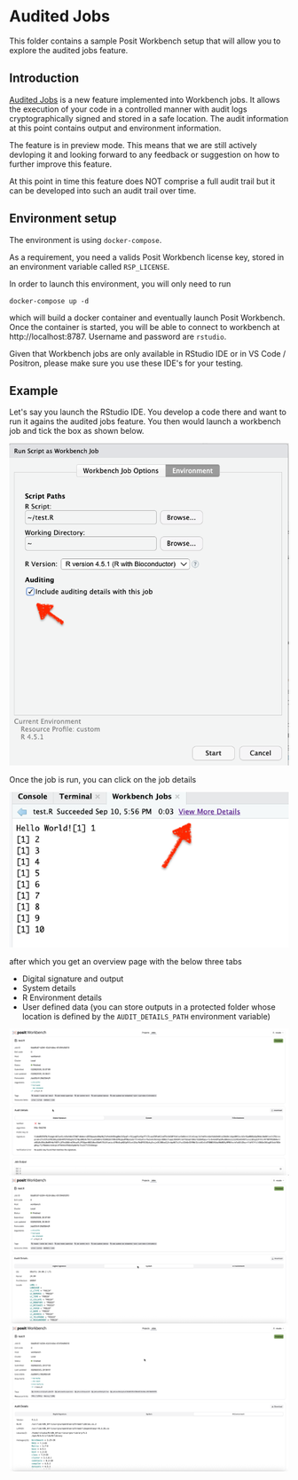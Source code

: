 # Audited Jobs

This folder contains a sample Posit Workbench setup that will allow you to explore the audited jobs feature. 

## Introduction

[Audited Jobs](https://docs.posit.co/ide/server-pro/admin/auditing_and_monitoring/audited_workbench_jobs.html) is a new feature implemented into Workbench jobs. It allows the execution of your code in a controlled manner with audit logs cryptographically signed  and stored in a safe location. The audit information at this point contains output and environment information. 

The feature is in preview mode. This means that we are still actively devloping it and looking forward to any feedback or suggestion on how to further improve this feature. 

At this point in time this feature does NOT comprise a full audit trail but it can be developed into such an audit trail over time. 

## Environment setup

The environment is using `docker-compose`.

As a requirement, you need a valids Posit Workbench license key, stored in an environment variable called `RSP_LICENSE`. 

In order to launch this environment, you will only need to run 

```
docker-compose up -d
```

which will build a docker container and eventually launch Posit Workbench. Once the container is started, you will be able to connect to workbench at http://localhost:8787. Username and password are `rstudio`. 

Given that Workbench jobs are only available in RStudio IDE or in VS Code / Positron, please make sure you use these IDE's for your testing. 


## Example

Let's say you launch the RStudio IDE. You develop a code there and want to run it agains the audited jobs feature. You then would launch a workbench job and tick the box as shown below. 

![workbench job](img/workbench-job.png)

Once the job is run, you can click on the job details

![audit details link](img/details.png)

after which you get an overview page with the below three tabs

* Digital signature and output 
* System details
* R Environment details
* User defined data (you can store outputs in a protected folder whose location is defined by the `AUDIT_DETAILS_PATH` environment variable)

![stdout](img/audit1.png)
![system details](img/audit2.png)
![r env details](img/audit3.png)